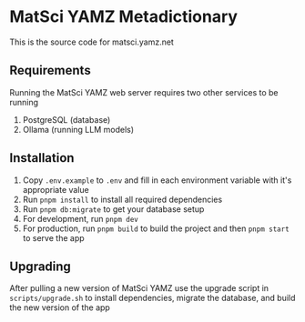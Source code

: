 # MatSci YAMZ Metadictionary

This is the source code for matsci.yamz.net

## Requirements

Running the MatSci YAMZ web server requires two other services to be running

1. PostgreSQL (database)
2. Ollama (running LLM models)

## Installation

1. Copy `.env.example` to `.env` and fill in each environment variable with it's appropriate value
2. Run `pnpm install` to install all required dependencies
3. Run `pnpm db:migrate` to get your database setup
4. For development, run `pnpm dev`
5. For production, run `pnpm build` to build the project and then `pnpm start` to serve the app

## Upgrading

After pulling a new version of MatSci YAMZ use the upgrade script in `scripts/upgrade.sh` to install dependencies, migrate the database, and build the new version of the app
